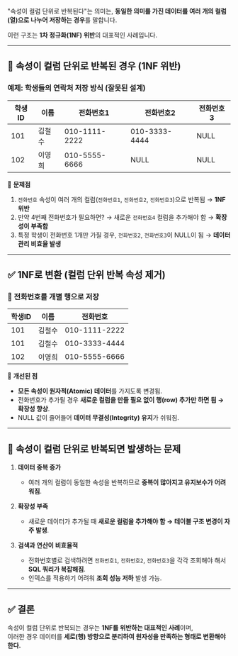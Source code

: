 "속성이 컬럼 단위로 반복된다"는 의미는, **동일한 의미를 가진 데이터를 여러 개의 컬럼(열)으로 나누어 저장하는 경우**를 말합니다.  

이런 구조는 **1차 정규화(1NF) 위반**의 대표적인 사례입니다.

---

## 🚨 **속성이 컬럼 단위로 반복된 경우 (1NF 위반)**
### 예제: 학생들의 연락처 저장 방식 (잘못된 설계)
| 학생ID | 이름   | 전화번호1     | 전화번호2     | 전화번호3     |
|--------|--------|--------------|--------------|--------------|
| 101    | 김철수 | 010-1111-2222 | 010-3333-4444 | NULL |
| 102    | 이영희 | 010-5555-6666 | NULL | NULL |

🔹 **문제점**  
1. `전화번호` 속성이 여러 개의 컬럼(`전화번호1`, `전화번호2`, `전화번호3`)으로 반복됨 → **1NF 위반**  
2. 만약 4번째 전화번호가 필요하면? → 새로운 `전화번호4` 컬럼을 추가해야 함 → **확장성이 부족함**  
3. 특정 학생이 전화번호 1개만 가질 경우, `전화번호2`, `전화번호3`이 NULL이 됨 → **데이터 관리 비효율 발생**  

---

## ✅ **1NF로 변환 (컬럼 단위 반복 속성 제거)**
### 📌 전화번호를 개별 행으로 저장
| 학생ID | 이름   | 전화번호     |
|--------|--------|--------------|
| 101    | 김철수 | 010-1111-2222 |
| 101    | 김철수 | 010-3333-4444 |
| 102    | 이영희 | 010-5555-6666 |

🔹 **개선된 점**  
- **모든 속성이 원자적(Atomic) 데이터**를 가지도록 변경됨.  
- 전화번호가 추가될 경우 **새로운 컬럼을 만들 필요 없이 행(row) 추가만 하면 됨 → 확장성 향상**.  
- NULL 값이 줄어들어 **데이터 무결성(Integrity) 유지**가 쉬워짐.

---

## 📌 속성이 컬럼 단위로 반복되면 발생하는 문제
1. **데이터 중복 증가**  
   - 여러 개의 컬럼이 동일한 속성을 반복하므로 **중복이 많아지고 유지보수가 어려워짐**.
   
2. **확장성 부족**  
   - 새로운 데이터가 추가될 때 **새로운 컬럼을 추가해야 함 → 테이블 구조 변경이 자주 발생**.

3. **검색과 연산이 비효율적**  
   - 전화번호별로 검색하려면 `전화번호1`, `전화번호2`, `전화번호3`을 각각 조회해야 해서 **SQL 쿼리가 복잡해짐**.
   - 인덱스를 적용하기 어려워 **조회 성능 저하** 발생 가능.

---

## ✅ **결론**
속성이 컬럼 단위로 반복되는 경우는 **1NF를 위반하는 대표적인 사례**이며,  
이러한 경우 데이터를 **세로(행) 방향으로 분리하여 원자성을 만족하는 형태로 변환해야 한다.**  
